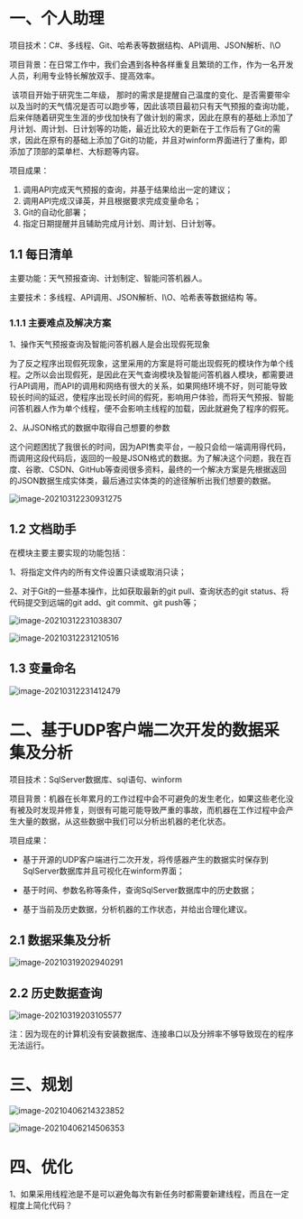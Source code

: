 # 一、个人助理

项目技术：C#、多线程、Git、哈希表等数据结构、API调用、JSON解析、I\O  

项目背景：在日常工作中，我们会遇到各种各样重复且繁琐的工作，作为一名开发人员，利用专业特长解放双手、提高效率。

​		该项目开始于研究生二年级， 那时的需求是提醒自己温度的变化、是否需要带伞 以及当时的天气情况是否可以跑步等，因此该项目最初只有天气预报的查询功能，后来伴随着研究生生涯的步伐加快有了做计划的需求，因此在原有的基础上添加了月计划、周计划、日计划等的功能，最近比较大的更新在于工作后有了Git的需求，因此在原有的基础上添加了Git的功能，并且对winform界面进行了重构，即添加了顶部的菜单栏、大标题等内容。

项目成果： 

1. 调用API完成天气预报的查询，并基于结果给出一定的建议； 
2. 调用API完成汉译英，并且根据要求完成变量命名；
3. Git的自动化部署；
4. 指定日期提醒并且辅助完成月计划、周计划、日计划等。  

## 1.1 每日清单

主要功能：天气预报查询、计划制定、智能问答机器人。

主要技术：多线程、API调用、JSON解析、I\O、哈希表等数据结构 等。

### 1.1.1 主要难点及解决方案

1、操作天气预报查询及智能问答机器人是会出现假死现象

​		为了反之程序出现假死现象，这里采用的方案是将可能出现假死的模块作为单个线程。之所以会出现假死，是因此在天气查询模块及智能问答机器人模块，都需要进行API调用，而API的调用和网络有很大的关系，如果网络环境不好，则可能导致较长时间的延迟，使程序出现长时间的假死，影响用户体验，而将天气预报、智能问答机器人作为单个线程，便不会影响主线程的加载，因此就避免了程序的假死。

2、从JSON格式的数据中取得自己想要的参数

​		这个问题困扰了我很长的时间，因为API售卖平台，一般只会给一端调用得代码，而调用这段代码后，返回的一般是JSON格式的数据。为了解决这个问题，我在百度、谷歌、CSDN、GitHub等查阅很多资料，最终的一个解决方案是先根据返回的JSON数据生成实体类，最后通过实体类的的途径解析出我们想要的数据。

![image-20210312230931275](https://i.loli.net/2021/03/12/GFuWhTN7qUKLYjH.png)

## 1.2 文档助手

在模块主要主要实现的功能包括：

1、将指定文件内的所有文件设置只读或取消只读；

2、对于Git的一些基本操作，比如获取最新的git pull、查询状态的git status、将代码提交到远端的git add、git commit、git push等；

![image-20210312231038307](https://i.loli.net/2021/03/12/Hspwd7gJ3OeyrKn.png)

![image-20210312231210516](https://i.loli.net/2021/03/12/EkcXR8LONvaMABY.png)

## 1.3 变量命名

![image-20210312231412479](https://i.loli.net/2021/03/12/JPkocw8jvOLpgTB.png)

# 二、基于UDP客户端二次开发的数据采集及分析

项目技术：SqlServer数据库、sql语句、winform

项目背景：机器在长年累月的工作过程中会不可避免的发生老化，如果这些老化没有被及时发现并修复，则很有可能可能导致严重的事故，而机器在工作过程中会产生大量的数据，从这些数据中我们可以分析出机器的老化状态。

项目成果：

- 基于开源的UDP客户端进行二次开发，将传感器产生的数据实时保存到SqlServer数据库并且可视化在winform界面；

- 基于时间、参数名称等条件，查询SqlServer数据库中的历史数据；

- 基于当前及历史数据，分析机器的工作状态，并给出合理化建议。

## 2.1 数据采集及分析

![image-20210319202940291](https://i.loli.net/2021/03/19/vDw4NQSx7HkA1gz.png)

## 2.2 历史数据查询

![image-20210319203105577](https://i.loli.net/2021/03/19/NOach6KdCtH4UJe.png)

注：因为现在的计算机没有安装数据库、连接串口以及分辨率不够导致现在的程序无法运行。

# 三、规划

![image-20210406214323852](https://i.loli.net/2021/04/06/KQPJ7vZDnwYaiBL.png)

![image-20210406214506353](https://i.loli.net/2021/04/06/bjUvDEzkfBogNcu.png)

# 四、优化

1、如果采用线程池是不是可以避免每次有新任务时都需要新建线程，而且在一定程度上简化代码？